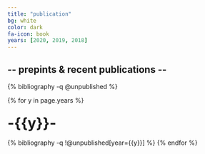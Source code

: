```yaml
---
title: "publication"
bg: white
color: dark
fa-icon: book
years: [2020, 2019, 2018]
---
```


<!-- <p>
<a href="https://scholar.google.com/citations?user=SkBxudIAAAAJ&hl=en&authuser=1">
  <i  class="ai ai-google-scholar fa-1x"> </i>
   Google Scholar
</a>
</p> -->
##  -- prepints & recent publications --

{% bibliography -q @unpublished %}

{% for y in page.years %}
  <h3 class="year"><font size="+3">-{{y}}-</font></h3>
  {% bibliography -q !@unpublished[year={{y}}] %}
{% endfor %}
